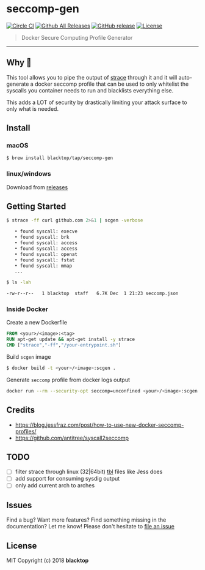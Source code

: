 # seccomp-gen

[![Circle CI](https://circleci.com/gh/blacktop/seccomp-gen.png?style=shield)](https://circleci.com/gh/blacktop/seccomp-gen) [![Github All Releases](https://img.shields.io/github/downloads/blacktop/seccomp-gen/total.svg)](https://github.com/blacktop/seccomp-gen/releases/latest) [![GitHub release](https://img.shields.io/github/release/blacktop/seccomp-gen.svg)](https://github.com/blacktop/seccomp-gen/releases) [![License](http://img.shields.io/:license-mit-blue.svg)](http://doge.mit-license.org)

> Docker Secure Computing Profile Generator

---

## Why 🤔

This tool allows you to pipe the output of [strace](https://strace.io) through it and it will auto-generate a docker seccomp profile that can be used to only whitelist the syscalls you container needs to run and blacklists everything else.

This adds a LOT of security by drastically limiting your attack surface to only what is needed.

## Install

### macOS

```bash
$ brew install blacktop/tap/seccomp-gen
```

### linux/windows

Download from [releases](https://github.com/blacktop/seccomp-gen/releases/latest)

## Getting Started

```bash
$ strace -ff curl github.com 2>&1 | scgen -verbose

   • found syscall: execve
   • found syscall: brk
   • found syscall: access
   • found syscall: access
   • found syscall: openat
   • found syscall: fstat
   • found syscall: mmap
   ...
```

```bash
$ ls -lah

-rw-r--r--   1 blacktop  staff   6.7K Dec  1 21:23 seccomp.json
```

### Inside Docker

Create a new Dockerfile

```dockerfile
FROM <your>/<image>:<tag>
RUN apt-get update && apt-get install -y strace
CMD ["strace","-ff","/your-entrypoint.sh"]
```

Build `scgen` image

```bash
$ docker build -t <your>/<image>:scgen .
```

Generate `seccomp` profile from docker logs output

```bash
docker run --rm --security-opt seccomp=unconfined <your>/<image>:scgen 2>&1 | scgen -verbose
```

## Credits

- https://blog.jessfraz.com/post/how-to-use-new-docker-seccomp-profiles/
- https://github.com/antitree/syscall2seccomp

## TODO

- [ ] filter strace through linux (32|64bit) [tbl](https://github.com/torvalds/linux/blob/master/arch/x86/entry/syscalls/syscall_64.tbl) files like Jess does
- [ ] add support for consuming sysdig output
- [ ] only add current arch to arches

## Issues

Find a bug? Want more features? Find something missing in the documentation? Let me know! Please don't hesitate to [file an issue](https://github.com/blacktop/seccomp-gen/issues/new)

## License

MIT Copyright (c) 2018 **blacktop**
